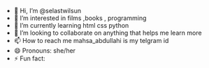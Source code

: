 - 👋 Hi, I’m @selastwilsun
- 👀 I’m interested in films ,books , programming
- 🌱 I’m currently learning html css python
- 💞️ I’m looking to collaborate on anything that helps me learn more  
- 📫 How to reach me mahsa_abdullahi is my telgram id
- 😄 Pronouns: she/her
- ⚡ Fun fact: 

<!---
selastwilsun/selastwilsun is a ✨ special ✨ repository because its `README.md` (this file) appears on your GitHub profile.
You can click the Preview link to take a look at your changes.
--->
